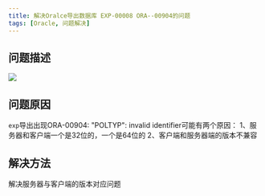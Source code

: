 ```yaml
---
title: 解决Oralce导出数据库 EXP-00008 ORA--00904的问题
tags: [Oracle, 问题解决]
---
```


## 问题描述

![](https://oliver-blog.oss-cn-shenzhen.aliyuncs.com/20240405060835.png)

## 问题原因

`exp`导出出现ORA-00904: "POLTYP": invalid identifier可能有两个原因：
1、服务器和客户端一个是32位的，一个是64位的
2、客户端和服务器端的版本不兼容

## 解决方法

解决服务器与客户端的版本对应问题